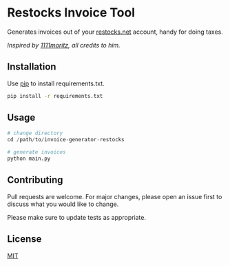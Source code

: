 # Restocks Invoice Tool

Generates invoices out of your [restocks.net](https://restocks.net/) account, handy for doing taxes.

*Inspired by [1111moritz](https://github.com/1111moritz/restocks-invoices), all credits to him.*
## Installation

Use [pip](https://pip.pypa.io/en/stable/) to install requirements.txt.

```bash
pip install -r requirements.txt
```

## Usage

```python
# change directory
cd /path/to/invoice-generator-restocks

# generate invoices
python main.py
```

## Contributing
Pull requests are welcome. For major changes, please open an issue first to discuss what you would like to change.

Please make sure to update tests as appropriate.

## License
[MIT](https://choosealicense.com/licenses/mit/)
